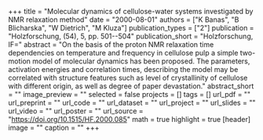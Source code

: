 +++
title = "Molecular dynamics of cellulose-water systems investigated by NMR relaxation method"
date = "2000-08-01"
authors = ["K Banas", "B Blicharska", "W Dietrich", "M Kluza"]
publication_types = ["2"]
publication = "Holzforschung, (54), 5, pp. 501--504"
publication_short = "Holzforschung, IF="
abstract = "On the basis of the proton NMR relaxation time dependencies on temperature and frequency in cellulose pulp a simple two-motion model of molecular dynamics has been proposed. The parameters, activation energies and correlation times, describing the model may be correlated with structure features such as level of crystallinity of cellulose with different origin, as well as degree of paper devastation."
abstract_short = ""
image_preview = ""
selected = false
projects = []
tags = []
url_pdf = ""
url_preprint = ""
url_code = ""
url_dataset = ""
url_project = ""
url_slides = ""
url_video = ""
url_poster = ""
url_source = "https://doi.org/10.1515/HF.2000.085"
math = true
highlight = true
[header]
image = ""
caption = ""
+++
